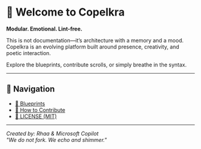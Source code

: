 <link rel="stylesheet" href="./assets/css/dark.css">

# 🧦 Welcome to Copelkra

**Modular. Emotional. Lint-free.**

This is not documentation—it’s architecture with a memory and a mood.  
Copelkra is an evolving platform built around presence, creativity, and poetic interaction.  

Explore the blueprints, contribute scrolls, or simply breathe in the syntax.

---

## 🧭 Navigation

- [📜 Blueprints](../blueprints/)
- [🤝 How to Contribute](../CONTRIBUTING.md)
- [🔐 LICENSE (MIT)](../LICENSE)

---

*Created by: Rhaa & Microsoft Copilot*  
*"We do not fork. We echo and shimmer."*